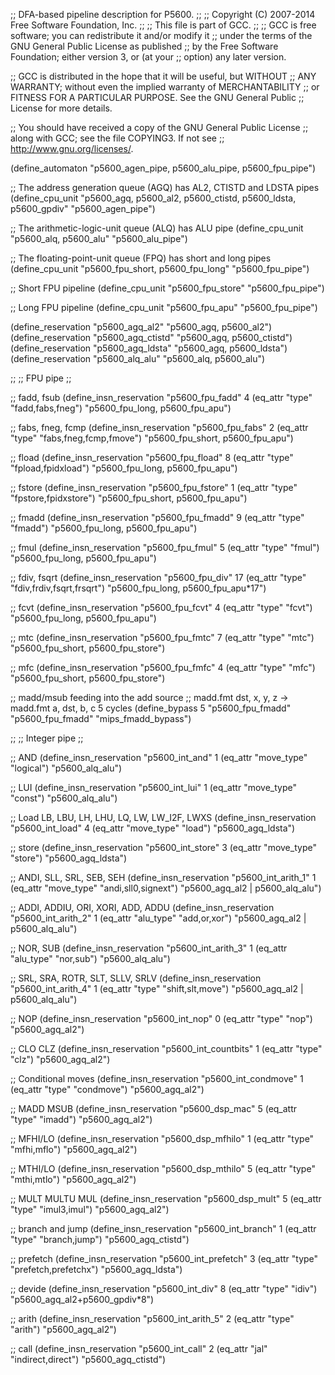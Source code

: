 ;; DFA-based pipeline description for P5600.
;;
;; Copyright (C) 2007-2014 Free Software Foundation, Inc.
;;
;; This file is part of GCC.
;;
;; GCC is free software; you can redistribute it and/or modify it
;; under the terms of the GNU General Public License as published
;; by the Free Software Foundation; either version 3, or (at your
;; option) any later version.

;; GCC is distributed in the hope that it will be useful, but WITHOUT
;; ANY WARRANTY; without even the implied warranty of MERCHANTABILITY
;; or FITNESS FOR A PARTICULAR PURPOSE.  See the GNU General Public
;; License for more details.

;; You should have received a copy of the GNU General Public License
;; along with GCC; see the file COPYING3.  If not see
;; <http://www.gnu.org/licenses/>.

(define_automaton "p5600_agen_pipe, p5600_alu_pipe, p5600_fpu_pipe")

;; The address generation queue (AGQ) has AL2, CTISTD and LDSTA pipes
(define_cpu_unit "p5600_agq, p5600_al2, p5600_ctistd, p5600_ldsta,
		  p5600_gpdiv" "p5600_agen_pipe")

;; The arithmetic-logic-unit queue (ALQ) has ALU pipe
(define_cpu_unit "p5600_alq, p5600_alu" "p5600_alu_pipe")

;; The floating-point-unit queue (FPQ) has short and long pipes
(define_cpu_unit "p5600_fpu_short, p5600_fpu_long" "p5600_fpu_pipe")

;; Short FPU pipeline
(define_cpu_unit "p5600_fpu_store" "p5600_fpu_pipe")

;; Long FPU pipeline
(define_cpu_unit "p5600_fpu_apu" "p5600_fpu_pipe")

(define_reservation "p5600_agq_al2" "p5600_agq, p5600_al2")
(define_reservation "p5600_agq_ctistd" "p5600_agq, p5600_ctistd")
(define_reservation "p5600_agq_ldsta" "p5600_agq, p5600_ldsta")
(define_reservation "p5600_alq_alu" "p5600_alq, p5600_alu")

;;
;; FPU pipe
;;

;; fadd, fsub
(define_insn_reservation "p5600_fpu_fadd" 4
  (eq_attr "type" "fadd,fabs,fneg")
  "p5600_fpu_long, p5600_fpu_apu")

;; fabs, fneg, fcmp
(define_insn_reservation "p5600_fpu_fabs" 2
  (eq_attr "type" "fabs,fneg,fcmp,fmove")
  "p5600_fpu_short, p5600_fpu_apu")

;; fload
(define_insn_reservation "p5600_fpu_fload" 8
  (eq_attr "type" "fpload,fpidxload")
  "p5600_fpu_long, p5600_fpu_apu")

;; fstore
(define_insn_reservation "p5600_fpu_fstore" 1
  (eq_attr "type" "fpstore,fpidxstore")
  "p5600_fpu_short, p5600_fpu_apu")

;; fmadd
(define_insn_reservation "p5600_fpu_fmadd" 9
  (eq_attr "type" "fmadd")
  "p5600_fpu_long, p5600_fpu_apu")

;; fmul
(define_insn_reservation "p5600_fpu_fmul" 5
  (eq_attr "type" "fmul")
  "p5600_fpu_long, p5600_fpu_apu")

;; fdiv, fsqrt
(define_insn_reservation "p5600_fpu_div" 17
  (eq_attr "type" "fdiv,frdiv,fsqrt,frsqrt")
  "p5600_fpu_long, p5600_fpu_apu*17")

;; fcvt
(define_insn_reservation "p5600_fpu_fcvt" 4
  (eq_attr "type" "fcvt")
  "p5600_fpu_long, p5600_fpu_apu")

;; mtc
(define_insn_reservation "p5600_fpu_fmtc" 7
  (eq_attr "type" "mtc")
  "p5600_fpu_short, p5600_fpu_store")

;; mfc
(define_insn_reservation "p5600_fpu_fmfc" 4
  (eq_attr "type" "mfc")
  "p5600_fpu_short, p5600_fpu_store")

;; madd/msub feeding into the add source
;; madd.fmt dst, x, y, z -> madd.fmt a, dst, b, c 5 cycles
(define_bypass 5 "p5600_fpu_fmadd" "p5600_fpu_fmadd" "mips_fmadd_bypass")

;;
;; Integer pipe
;;

;; AND
(define_insn_reservation "p5600_int_and" 1
  (eq_attr "move_type" "logical")
  "p5600_alq_alu")

;; LUI
(define_insn_reservation "p5600_int_lui" 1
  (eq_attr "move_type" "const")
  "p5600_alq_alu")

;; Load LB, LBU, LH, LHU, LQ, LW, LW_I2F, LWXS
(define_insn_reservation "p5600_int_load" 4
  (eq_attr "move_type" "load")
  "p5600_agq_ldsta")

;; store
(define_insn_reservation "p5600_int_store" 3
  (eq_attr "move_type" "store")
  "p5600_agq_ldsta")

;; ANDI, SLL, SRL, SEB, SEH
(define_insn_reservation "p5600_int_arith_1" 1
  (eq_attr "move_type" "andi,sll0,signext")
  "p5600_agq_al2 | p5600_alq_alu")

;; ADDI, ADDIU, ORI, XORI, ADD, ADDU
(define_insn_reservation "p5600_int_arith_2" 1
  (eq_attr "alu_type" "add,or,xor")
  "p5600_agq_al2 | p5600_alq_alu")

;; NOR, SUB
(define_insn_reservation "p5600_int_arith_3" 1
  (eq_attr "alu_type" "nor,sub")
  "p5600_alq_alu")

;; SRL, SRA, ROTR, SLT, SLLV, SRLV
(define_insn_reservation "p5600_int_arith_4" 1
  (eq_attr "type" "shift,slt,move")
  "p5600_agq_al2 | p5600_alq_alu")

;; NOP
(define_insn_reservation "p5600_int_nop" 0
  (eq_attr "type" "nop")
  "p5600_agq_al2")

;; CLO CLZ
(define_insn_reservation "p5600_int_countbits" 1
  (eq_attr "type" "clz")
  "p5600_agq_al2")

;; Conditional moves
(define_insn_reservation "p5600_int_condmove" 1
  (eq_attr "type" "condmove")
  "p5600_agq_al2")

;; MADD MSUB
(define_insn_reservation "p5600_dsp_mac" 5
  (eq_attr "type" "imadd")
  "p5600_agq_al2")

;; MFHI/LO
(define_insn_reservation "p5600_dsp_mfhilo" 1
  (eq_attr "type" "mfhi,mflo")
  "p5600_agq_al2")

;; MTHI/LO
(define_insn_reservation "p5600_dsp_mthilo" 5
  (eq_attr "type" "mthi,mtlo")
  "p5600_agq_al2")

;; MULT MULTU MUL
(define_insn_reservation "p5600_dsp_mult" 5
  (eq_attr "type" "imul3,imul")
  "p5600_agq_al2")

;; branch and jump
(define_insn_reservation "p5600_int_branch" 1
  (eq_attr "type" "branch,jump")
  "p5600_agq_ctistd")

;; prefetch
(define_insn_reservation "p5600_int_prefetch" 3
  (eq_attr "type" "prefetch,prefetchx")
  "p5600_agq_ldsta")

;; devide
(define_insn_reservation "p5600_int_div" 8
  (eq_attr "type" "idiv")
  "p5600_agq_al2+p5600_gpdiv*8")

;; arith
(define_insn_reservation "p5600_int_arith_5" 2
  (eq_attr "type" "arith")
  "p5600_agq_al2")

;; call
(define_insn_reservation "p5600_int_call" 2
  (eq_attr "jal" "indirect,direct")
  "p5600_agq_ctistd")
